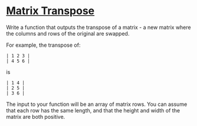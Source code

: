 # [Matrix Transpose](https://www.codewars.com/kata/52fba2a9adcd10b34300094c)

Write a function that outputs the transpose of a matrix - a new matrix
where the columns and rows of the original are swapped.

For example, the transpose of:
  
    | 1 2 3 |
    | 4 5 6 |

is

    | 1 4 |
    | 2 5 |
    | 3 6 |

The input to your function will be an array of matrix rows. You can
assume that each row has the same length, and that the height and
width of the matrix are both positive.

